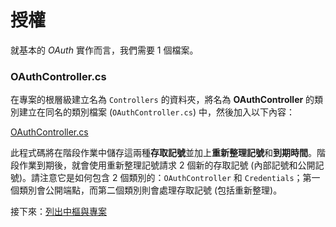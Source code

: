 # 授權

就基本的 *OAuth* 實作而言，我們需要 1 個檔案。

### OAuthController.cs

在專案的根層級建立名為 `Controllers` 的資料夾，將名為 **OAuthController** 的類別建立在同名的類別檔案 (`OAuthController.cs`) 中，然後加入以下內容：

[OAuthController.cs](_snippets/viewhubmodels/netcore/OAuthController.cs ':include :type=code csharp')

此程式碼將在階段作業中儲存這兩種**存取記號**並加上**重新整理記號**和**到期時間**。階段作業到期後，就會使用重新整理記號請求 2 個新的存取記號 (內部記號和公開記號)。請注意它是如何包含 2 個類別的：`OAuthController` 和 `Credentials`；第一個類別會公開端點，而第二個類別則會處理存取記號 (包括重新整理)。

接下來：[列出中樞與專案](/zh-TW/datamanagement/hubs/readme)
